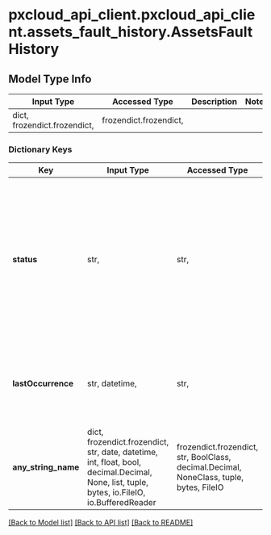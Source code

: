 # pxcloud_api_client.pxcloud_api_client.assets_fault_history.AssetsFaultHistory

## Model Type Info
Input Type | Accessed Type | Description | Notes
------------ | ------------- | ------------- | -------------
dict, frozendict.frozendict,  | frozendict.frozendict,  |  | 

### Dictionary Keys
Key | Input Type | Accessed Type | Description | Notes
------------ | ------------- | ------------- | ------------- | -------------
**status** | str,  | str,  | If case automation is enabled when the fault occurs, this returns the status of the Cisco support case request submitted by CX Cloud. If case automation is not enabled, this returns \&quot;Fault Occurred\&quot;. | [optional] 
**lastOccurrence** | str, datetime,  | str,  | Date the fault occurred | [optional] value must conform to RFC-3339 date-time
**any_string_name** | dict, frozendict.frozendict, str, date, datetime, int, float, bool, decimal.Decimal, None, list, tuple, bytes, io.FileIO, io.BufferedReader | frozendict.frozendict, str, BoolClass, decimal.Decimal, NoneClass, tuple, bytes, FileIO | any string name can be used but the value must be the correct type | [optional]

[[Back to Model list]](../../README.md#documentation-for-models) [[Back to API list]](../../README.md#documentation-for-api-endpoints) [[Back to README]](../../README.md)

